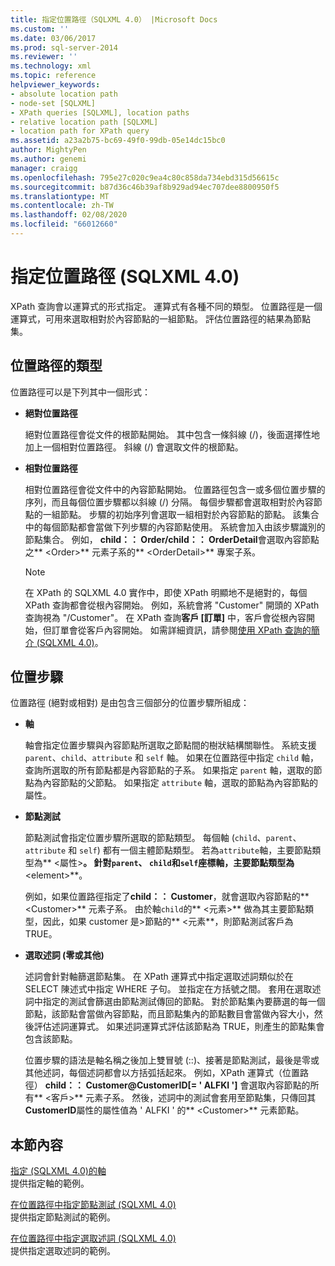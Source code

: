 ```yaml
---
title: 指定位置路徑（SQLXML 4.0） |Microsoft Docs
ms.custom: ''
ms.date: 03/06/2017
ms.prod: sql-server-2014
ms.reviewer: ''
ms.technology: xml
ms.topic: reference
helpviewer_keywords:
- absolute location path
- node-set [SQLXML]
- XPath queries [SQLXML], location paths
- relative location path [SQLXML]
- location path for XPath query
ms.assetid: a23a2b75-bc69-49f0-99db-05e14dc15bc0
author: MightyPen
ms.author: genemi
manager: craigg
ms.openlocfilehash: 795e27c020c9ea4c80c858da734ebd315d56615c
ms.sourcegitcommit: b87d36c46b39af8b929ad94ec707dee8800950f5
ms.translationtype: MT
ms.contentlocale: zh-TW
ms.lasthandoff: 02/08/2020
ms.locfileid: "66012660"
---
```

# <a name="specifying-a-location-path-sqlxml-40"></a>指定位置路徑 (SQLXML 4.0)
  XPath 查詢會以運算式的形式指定。 運算式有各種不同的類型。 位置路徑是一個運算式，可用來選取相對於內容節點的一組節點。 評估位置路徑的結果為節點集。  
  
## <a name="types-of-location-paths"></a>位置路徑的類型  
 位置路徑可以是下列其中一個形式：  
  
-   **絕對位置路徑**  
  
     絕對位置路徑會從文件的根節點開始。 其中包含一條斜線 (/)，後面選擇性地加上一個相對位置路徑。 斜線 (/) 會選取文件的根節點。  
  
-   **相對位置路徑**  
  
     相對位置路徑會從文件中的內容節點開始。 位置路徑包含一或多個位置步驟的序列，而且每個位置步驟都以斜線 (/) 分隔。 每個步驟都會選取相對於內容節點的一組節點。 步驟的初始序列會選取一組相對於內容節點的節點。 該集合中的每個節點都會當做下列步驟的內容節點使用。 系統會加入由該步驟識別的節點集合。 例如， **child：： Order/child：： OrderDetail**會選取內容節點之** \<Order>** 元素子系的** \<OrderDetail>** 專案子系。  
  
    > [!NOTE]  
    >  在 XPath 的 SQLXML 4.0 實作中，即使 XPath 明顯地不是絕對的，每個 XPath 查詢都會從根內容開始。 例如，系統會將 "Customer" 開頭的 XPath 查詢視為 "/Customer"。 在 XPath 查詢**客戶 [訂單]** 中，客戶會從根內容開始，但訂單會從客戶內容開始。 如需詳細資訊，請參閱[使用 XPath 查詢的簡介 &#40;SQLXML 4.0&#41;](../introduction-to-using-xpath-queries-sqlxml-4-0.md)。  
  
## <a name="location-steps"></a>位置步驟  
 位置路徑 (絕對或相對) 是由包含三個部分的位置步驟所組成：  
  
-   **軸**  
  
     軸會指定位置步驟與內容節點所選取之節點間的樹狀結構關聯性。 系統支援 `parent`、`child`、`attribute` 和 `self` 軸。 如果在位置路徑中指定 `child` 軸，查詢所選取的所有節點都是內容節點的子系。 如果指定 `parent` 軸，選取的節點為內容節點的父節點。 如果指定 `attribute` 軸，選取的節點為內容節點的屬性。  
  
-   **節點測試**  
  
     節點測試會指定位置步驟所選取的節點類型。 每個軸 (`child`、`parent`、`attribute` 和 `self`) 都有一個主體節點類型。 若為`attribute`軸，主要節點類型為** \<屬性>**。 針對`parent`、 `child`和`self`座標軸，主要節點類型為** \<element>**。  
  
     例如，如果位置路徑指定了**child：： Customer**，就會選取內容節點的** \<Customer>** 元素子系。 由於軸`child`的** \<元素>** 做為其主要節點類型，因此，如果 customer 是>節點的** \<元素**，則節點測試客戶為 TRUE。  
  
-   **選取述詞 (零或其他)**  
  
     述詞會針對軸篩選節點集。 在 XPath 運算式中指定選取述詞類似於在 SELECT 陳述式中指定 WHERE 子句。 並指定在方括號之間。 套用在選取述詞中指定的測試會篩選由節點測試傳回的節點。 對於節點集內要篩選的每一個節點，該節點會當做內容節點，而且節點集內的節點數目會當做內容大小，然後評估述詞運算式。 如果述詞運算式評估該節點為 TRUE，則產生的節點集會包含該節點。  
  
     位置步驟的語法是軸名稱之後加上雙冒號 (::)、接著是節點測試，最後是零或其他述詞，每個述詞都會以方括弧括起來。 例如，XPath 運算式（位置路徑） **child：： Customer@CustomerID[= ' ALFKI ']** 會選取內容節點的所有** \<客戶>** 元素子系。 然後，述詞中的測試會套用至節點集，只傳回其**CustomerID**屬性的屬性值為 ' ALFKI ' 的** \<Customer>** 元素節點。  
  
## <a name="in-this-section"></a>本節內容  
 [指定 &#40;SQLXML 4.0&#41;的軸](specifying-an-axis-sqlxml-4-0.md)  
 提供指定軸的範例。  
  
 [在位置路徑中指定節點測試 &#40;SQLXML 4.0&#41;](specifying-a-node-test-in-the-location-path-sqlxml-4-0.md)  
 提供指定節點測試的範例。  
  
 [在位置路徑中指定選取述詞 &#40;SQLXML 4.0&#41;](specifying-selection-predicates-in-the-location-path-sqlxml-4-0.md)  
 提供指定選取述詞的範例。  
  
  
